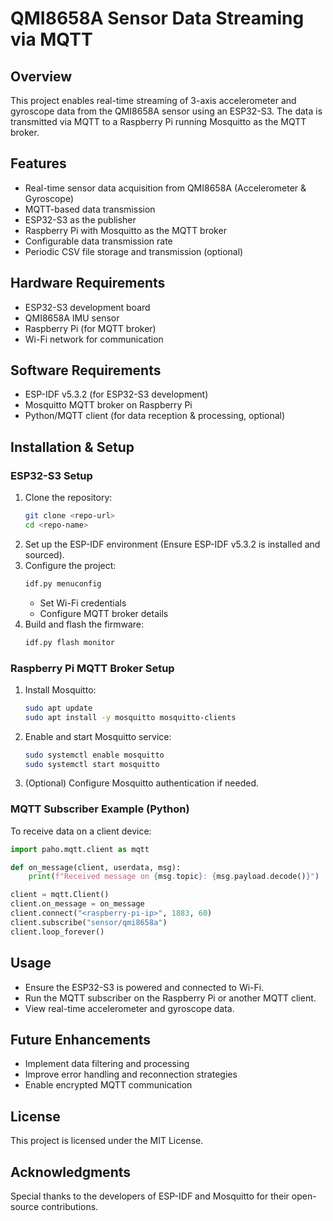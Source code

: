 # QMI8658A Sensor Data Streaming via MQTT

## Overview
This project enables real-time streaming of 3-axis accelerometer and gyroscope data from the QMI8658A sensor using an ESP32-S3. The data is transmitted via MQTT to a Raspberry Pi running Mosquitto as the MQTT broker.

## Features
- Real-time sensor data acquisition from QMI8658A (Accelerometer & Gyroscope)
- MQTT-based data transmission
- ESP32-S3 as the publisher
- Raspberry Pi with Mosquitto as the MQTT broker
- Configurable data transmission rate
- Periodic CSV file storage and transmission (optional)

## Hardware Requirements
- ESP32-S3 development board
- QMI8658A IMU sensor
- Raspberry Pi (for MQTT broker)
- Wi-Fi network for communication

## Software Requirements
- ESP-IDF v5.3.2 (for ESP32-S3 development)
- Mosquitto MQTT broker on Raspberry Pi
- Python/MQTT client (for data reception & processing, optional)

## Installation & Setup

### ESP32-S3 Setup
1. Clone the repository:
   ```sh
   git clone <repo-url>
   cd <repo-name>
   ```
2. Set up the ESP-IDF environment (Ensure ESP-IDF v5.3.2 is installed and sourced).
3. Configure the project:
   ```sh
   idf.py menuconfig
   ```
   - Set Wi-Fi credentials
   - Configure MQTT broker details
4. Build and flash the firmware:
   ```sh
   idf.py flash monitor
   ```

### Raspberry Pi MQTT Broker Setup
1. Install Mosquitto:
   ```sh
   sudo apt update
   sudo apt install -y mosquitto mosquitto-clients
   ```
2. Enable and start Mosquitto service:
   ```sh
   sudo systemctl enable mosquitto
   sudo systemctl start mosquitto
   ```
3. (Optional) Configure Mosquitto authentication if needed.

### MQTT Subscriber Example (Python)
To receive data on a client device:
```python
import paho.mqtt.client as mqtt

def on_message(client, userdata, msg):
    print(f"Received message on {msg.topic}: {msg.payload.decode()}")

client = mqtt.Client()
client.on_message = on_message
client.connect("<raspberry-pi-ip>", 1883, 60)
client.subscribe("sensor/qmi8658a")
client.loop_forever()
```

## Usage
- Ensure the ESP32-S3 is powered and connected to Wi-Fi.
- Run the MQTT subscriber on the Raspberry Pi or another MQTT client.
- View real-time accelerometer and gyroscope data.

## Future Enhancements
- Implement data filtering and processing
- Improve error handling and reconnection strategies
- Enable encrypted MQTT communication

## License
This project is licensed under the MIT License.

## Acknowledgments
Special thanks to the developers of ESP-IDF and Mosquitto for their open-source contributions.

